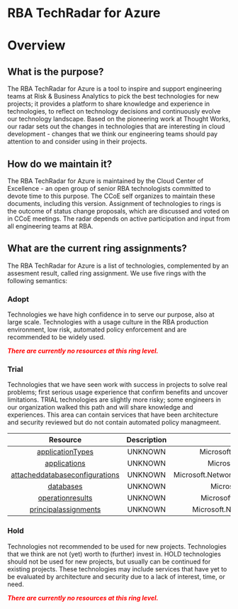 
RBA TechRadar for Azure
=======================

# Overview

## What is the purpose?


The RBA TechRadar for Azure is a tool to inspire and support engineering teams at Risk & Business Analytics to pick the best technologies for new projects; it provides a platform to share knowledge and experience in technologies, to reflect on technology decisions and continuously evolve our technology landscape.  Based on the pioneering work at Thought Works, our radar sets out the changes in technologies that are interesting in cloud development - changes that we think our engineering teams should pay attention to and consider using in their projects.
## How do we maintain it?


The RBA TechRadar for Azure is maintained by the Cloud Center of Excellence - an open group of senior RBA technologists committed to devote time to this purpose.  The CCoE self organizes to maintain these documents, including this version.  Assignment of technologies to rings is the outcome of status change proposals, which are discussed and voted on in CCoE meetings.  The radar depends on active participation and input from all engineering teams at RBA.
## What are the current ring assignments?


The RBA TechRadar for Azure is a list of technologies, complemented by an assesment result, called ring assignment.  We use five rings with the following semantics:
### Adopt


Technologies we have high confidence in to serve our purpose, also at large scale.  Technologies with a usage culture in the RBA production environment, low risk, automated policy enforcement and are recommended to be widely used.  
  
***<font color="red"> There are currently no resources at this ring level. </font>***
### Trial


Technologies that we have seen work with success in projects to solve real problems;  first serious usage experience that confirm benefits and uncover limitations.  TRIAL technologies are slightly more risky; some engineers in our organization walked this path and will share knowledge and experiences.  This area can contain services that have been architecture and security reviewed but do not contain automated policy managmeent.  

|Resource|Description|Path|Status|
| :---: | :---: | :---: | :---: |
|[applicationTypes](https://github.com/openrba/python-azure-techradar/blob/master/Microsoft.Network/clusters/applicationTypes/README.md)|UNKNOWN|Microsoft.Network/clusters/applicationTypes|TRIAL|
|[applications](https://github.com/openrba/python-azure-techradar/blob/master/Microsoft.Network/clusters/applications/README.md)|UNKNOWN|Microsoft.Network/clusters/applications|TRIAL|
|[attacheddatabaseconfigurations](https://github.com/openrba/python-azure-techradar/blob/master/Microsoft.Network/clusters/attacheddatabaseconfigurations/README.md)|UNKNOWN|Microsoft.Network/clusters/attacheddatabaseconfigurations|TRIAL|
|[databases](https://github.com/openrba/python-azure-techradar/blob/master/Microsoft.Network/clusters/databases/README.md)|UNKNOWN|Microsoft.Network/clusters/databases|TRIAL|
|[operationresults](https://github.com/openrba/python-azure-techradar/blob/master/Microsoft.Network/clusters/operationresults/README.md)|UNKNOWN|Microsoft.Network/clusters/operationresults|TRIAL|
|[principalassignments](https://github.com/openrba/python-azure-techradar/blob/master/Microsoft.Network/clusters/principalassignments/README.md)|UNKNOWN|Microsoft.Network/clusters/principalassignments|TRIAL|

### Hold


Technologies not recommended to be used for new projects. Technologies that we think are not (yet) worth to (further) invest in.  HOLD technologies should not be used for new projects, but usually can be continued for existing projects.  These technologies may include services that have yet to be evaluated by architecture and security due to a lack of interest, time, or need.  
  
***<font color="red"> There are currently no resources at this ring level. </font>***